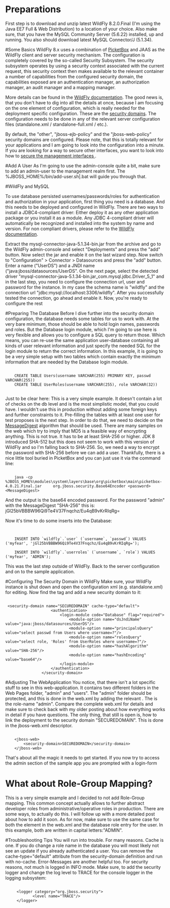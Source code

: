 # Preparations
First step is to download and unzip latest WildFly 8.2.0.Final (I'm using the Java EE7 Full & Web Distribution) to a location of your choice. Also make sure, that you have the MySQL Community Server (5.6.22) installed, up and running. You also should download latest MySQL Connector/J (5.1.34).

#Some Basics
WildFly 8.x uses a combination of <a href="http://picketbox.jboss.org/">PicketBox</a> and JAAS as the WildFly client and  server security mechanism. The configuration is completely covered by the so-called Security Subsystem. The security subsystem operates by using a security context associated with the current request, this security context then makes available to the relevant container a number of capabilities from the configured security domain, the capabilities exposed are an authentication manager, an authorization manager, an audit manager and a mapping manager.

 More details can be found in the <a href="https://docs.jboss.org/author/display/WFLY8/Security+subsystem+configuration#Securitysubsystemconfiguration-securitydomains">WildFly documentation</a>. The good news is, that you don't have to dig into all the details at once, because I am focusing on the one element of configuration, which is really needed for the deployment specific configuration. These are the <a href="https://docs.jboss.org/author/display/WFLY8/Security+subsystem+configuration#Securitysubsystemconfiguration-securitydomains">security domains</a>. The configuration needs to be done in any of the relevant server configuration files (standalone.xml / standalone-full.xml / etc.). 
 
By default, the "other", "jboss-ejb-policy" and the "jboss-web-policy" security domains are configured. Please note, that this is totally relevant for your applications and I am going to look into the configuration into a minute. If you are looking for a way to secure other interfaces, you want to look into how to <a href="https://docs.jboss.org/author/display/AS7/Securing+the+Management+Interfaces">secure the management interfaces </a>. 
 
 
#Add A User
As I'm going to use the admin-console quite a bit, make sure to add an admin-user to the management realm first. The %JBOSS_HOME%/bin/add-user.sh|.bat will guide you through that.


#WildFly and MySQL

To use database persisted usernames/passwords/roles for authentication and authorization in your application, first thing you need is a database. And this needs to be deployed and configured in WildFly. There are two ways to install a JDBC4-compliant driver: Either deploy it as any other application package or you install it as a module. Any JDBC 4-compliant driver will automatically be recognized and installed into the system by name and version. For non compliant drivers, please refer to the <a href="https://docs.jboss.org/author/display/WFLY8/Admin+Guide#AdminGuide-JDBCDriverInstallation">WildFly documentation</a>.


Extract the mysql-connector-java-5.1.34-bin.jar from the archive and go to the WildFly admin-console and select "Deployments" and press the "add" button. Now select the jar and enable it on the last wizard step. Now switch to "Configuration" > Connector > Datasources and press the "add" button. Enter a name ("UserDS") and a JNDI name ("java:jboss/datasources/UserDS". On the next page, select the detected driver "mysql-connector-java-5.1.34-bin.jar_com.mysql.jdbc.Driver_5_1" and in the last step, you need to configure the connection url, user and password for the instance. In my case the schema name is "wildfly" and the connection url "jdbc:mysql://localhost:3306/wildfly".
After you successfully tested the connection, go ahead and enable it. Now, you're ready to configure the rest


#Preparing The Database
Before I dive further into the security domain configuration, the database needs some tables for us to work with. At the very bare minimum, those should be able to hold login names, passwords and roles. But the Database login module, which I'm going to use here is very flexible and allows you to configure a SQL query to return those. Which means, you can re-use the same application user-database containing all kinds of user relevant information and just specify the needed SQL for the login module to return the correct information. In this example, it is going to be a very simple setup with two tables which contain exactly the minimum information that are needed by the Database login module.

```

    CREATE TABLE Users(username VARCHAR(255) PRIMARY KEY, passwd VARCHAR(255))
    CREATE TABLE UserRoles(username VARCHAR(255), role VARCHAR(32)) 
    
```
 
 
 Just to be clear here: This is a very simple example. It doesn't contain a lot of checks on the db level and is the most simplistic model, that you could have. I wouldn't use this in production without adding some foreign keys and further constraints to it.
Pre-filling the tables with at least one user for test proposes is the next step. In order to do that, we need to decide on the <a href="http://docs.oracle.com/javase/8/docs/technotes/guides/security/StandardNames.html#MessageDigest">MessageDigest</a> algorithm that should be used. There are many samples on the web which try to imply that MD5 is a feasible way of encrypting anything. This is not true. It has to be at least SHA-256 or higher. JDK 8 introduced SHA-512 but this does not seem to work with this version of WildFly and so I'm falling back to SHA-256. So, we need a way to encrypt the password with SHA-256 before we can add a user. Thankfully, there is a nice little tool buried in PicketBox and you can just use it via the command line:

```

    java -cp %JBOSS_HOME%\modules\system\layers\base\org\picketbox\main\picketbox-4.0.21.Final.jar     org.jboss.security.Base64Encoder <password> <MessageDigest>

```

And the output is the base64 encoded password. For the password "admin" with the MessageDigest "SHA-256" this is: jGl25bVBBBW96Qi9Te4V37Fnqchz/Eu4qB9vKrRIqRg=

Now it's time to do some inserts into the Database:
```


    INSERT INTO `wildfly`.`user` (`username`, `passwd`) VALUES ('myfear', 'jGl25bVBBBW96Qi9Te4V37Fnqchz/Eu4qB9vKrRIqRg=');

    INSERT INTO `wildfly`.`userroles` (`unsername`, `role`) VALUES ('myfear', 'ADMIN');

```
This was the last step outside of WildFly. Back to the server configuration and on to the sample application.


#Configuring The Security Domain in WildFly
Make sure, your WildFly instance is shut down and open the configuration xml (e.g. standalone.xml) for editing. Now find the <security-domains> tag and add a new security domain to it:

```

 <security-domain name="SECUREDOMAIN" cache-type="default">
                    <authentication>
                        <login-module code="Database" flag="required">
                            <module-option name="dsJndiName" value="java:jboss/datasources/UserDS"/>
                            <module-option name="principalsQuery" value="select passwd from Users where username=?"/>
                            <module-option name="rolesQuery" value="select role, 'Roles' from UserRoles where username=?"/>
                            <module-option name="hashAlgorithm" value="SHA-256"/>
                            <module-option name="hashEncoding" value="base64"/>
                        </login-module>
                    </authentication>
                </security-domain>

```


#Adjusting The WebApplication
You notice, that there isn't a lot specific stuff to see in this web-application. It contains two different folders in the Web Pages folder, "admin" and "users". The "admin" folder should be protected, and this is done in the web.xml by adding the relevant <security-constraint>.  The <auth-contraint> is the role-name "admin". Compare the complete web.xml for details and make sure to check back with my older posting about how everything works in detail if you have questions. The only thing, that still is open is, how to link the deployment to the security domain "SECUREDOMAIN". This is done in the jboss-web.xml descriptor.

```

    <jboss-web>
        <security-domain>SECUREDOMAIN</security-domain>
    </jboss-web>

```
That's about all the magic it needs to get started. If you now try to access the admin section of the sample app you are prompted with a login-form


# What about Role-Group Mapping?
This is a very simple example and I decided to not add Role-Group mapping. This common concept actually allows to further abstract developer roles from administrative/operative roles in production. There are some ways, to actually do this. I will follow up with a more detailed post about how to add it soon. As for now, make sure to use the same case for both the <role-name> element in the web.xml and the database role entry for the user. In this example, both are written in capital letters:"ADMIN".

#Troubleshooting Tips
You will run into trouble. For many reasons. Cache is one. If you do change a role name in the database you will most likely not see an update if you already authenticated a user. You can remove the cache-type="default" attribute from the security-domain definition and run with no-cache.
Error-Messages are another helpful too. For security reasons, not much is logged in INFO mode. Make sure, to add the security logger and change the log level to TRACE for the console logger in the logging subsystem:

```

     <logger category="org.jboss.security">
            <level name="TRACE"/>
     </logger>
```


